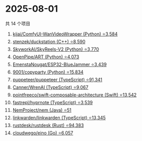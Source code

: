 # 2025-08-01

共 14 个项目

<!-- BEGIN GITHUB -->
<!-- 最后更新时间 2025-08-01 11:09:56 +0800 -->
1. [kijai/ComfyUI-WanVideoWrapper (Python) ⭐3,584](https://github.com/kijai/ComfyUI-WanVideoWrapper)
1. [stenzek/duckstation (C++) ⭐8,590](https://github.com/stenzek/duckstation)
1. [SkyworkAI/SkyReels-V2 (Python) ⭐3,770](https://github.com/SkyworkAI/SkyReels-V2)
1. [OpenPipe/ART (Python) ⭐4,073](https://github.com/OpenPipe/ART)
1. [EmenstaNougat/ESP32-BlueJammer ⭐3,439](https://github.com/EmenstaNougat/ESP32-BlueJammer)
1. [9001/copyparty (Python) ⭐15,834](https://github.com/9001/copyparty)
1. [puppeteer/puppeteer (TypeScript) ⭐91,341](https://github.com/puppeteer/puppeteer)
1. [Canner/WrenAI (TypeScript) ⭐9,067](https://github.com/Canner/WrenAI)
1. [pointfreeco/swift-composable-architecture (Swift) ⭐13,542](https://github.com/pointfreeco/swift-composable-architecture)
1. [fastrepl/hyprnote (TypeScript) ⭐3,539](https://github.com/fastrepl/hyprnote)
1. [NemProject/nem (Java) ⭐51](https://github.com/NemProject/nem)
1. [linkwarden/linkwarden (TypeScript) ⭐13,345](https://github.com/linkwarden/linkwarden)
1. [rustdesk/rustdesk (Rust) ⭐94,383](https://github.com/rustdesk/rustdesk)
1. [cloudwego/eino (Go) ⭐6,057](https://github.com/cloudwego/eino)
<!-- END GITHUB -->